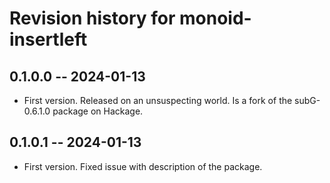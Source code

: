 # Revision history for monoid-insertleft

## 0.1.0.0 -- 2024-01-13

* First version. Released on an unsuspecting world. Is a fork of the subG-0.6.1.0 package on Hackage.

## 0.1.0.1 -- 2024-01-13

* First version. Fixed issue with description of the package.

